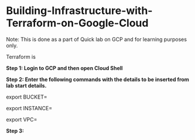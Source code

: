 # Building-Infrastructure-with-Terraform-on-Google-Cloud
Note: This is done as a part of Quick lab on GCP and for learning purposes only.

Terraform is 

**Step 1: Login to GCP and then open Cloud Shell**

**Step 2: Enter the following commands with the details to be inserted from lab start details.**

export BUCKET=

export INSTANCE=

export VPC=

**Step 3:**






